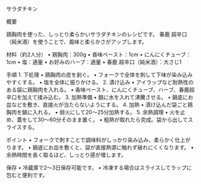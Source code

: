 サラダチキン

概要

鶏胸肉を使った、しっとり柔らかいサラダチキンのレシピです。
春鹿 超辛口（純米酒）を使うことで、風味と柔らかさがアップします。

材料（約2人分）
	•	鶏胸肉：300g
	•	香味ペースト：1cm
	•	にんにくチューブ：1cm
	•	塩：適量
	•	お好みのハーブ：適量
	•	春鹿 超辛口（純米酒）：大さじ1

手順
	1.	下処理
	•	鶏胸肉の皮を剥ぐ。
	•	フォークで全体を刺して下味が染み込みやすくする。
	•	塩を全体に振りかける。
	2.	漬け込み
	•	アイラップなど耐熱性のある袋に鶏胸肉を入れる。
	•	香味ペースト、にんにくチューブ、ハーブ、春鹿超辛口を加えて揉み込む。
	3.	加熱準備
	•	鍋に水を入れて沸騰させる。
	•	鍋底にお皿などを敷き、直接火が当たらないようにする。
	4.	加熱
	•	漬け込んだ袋ごと鶏胸肉を鍋に入れる。
	•	弱火にして20〜25分加熱する。
	5.	余熱調理
	•	火を止め、蓋をして30〜60分そのまま置く。
	•	粗熱が取れたら完成。袋から出してスライスする。

ポイント
	•	フォークで刺すことで調味料がしっかり染み込み、柔らかく仕上がります。
	•	鍋底にお皿を敷くと、袋が直接熱源に触れず破れにくくなります。
	•	余熱時間を長く取るほど、しっとり感が増します。

保存
	•	冷蔵庫で2〜3日保存可能です。
	•	冷凍する場合はスライスしてラップに包むと便利です。